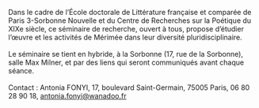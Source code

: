 Dans le cadre de l’École doctorale de Littérature française et comparée de Paris 3-Sorbonne Nouvelle et du Centre de Recherches sur la Poétique du XIXe siècle, ce séminaire de recherche, ouvert à tous, propose d’étudier l’œuvre et les activités de Mérimée dans leur diversité pluridisciplinaire.\
\
Le séminaire se tient en hybride, à la Sorbonne (17, rue de la Sorbonne), salle Max Milner, et par des liens qui seront communiqués avant chaque séance.\
\
Contact : Antonia FONYI, 17, boulevard Saint-Germain, 75005 Paris, 06 80 28 90 18, [antonia.fonyi@wanadoo.fr](mailto:fonyi@wanadoo.fr)